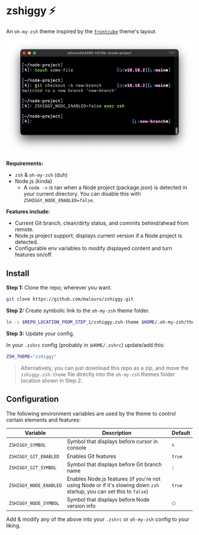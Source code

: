 # zshiggy ⚡️

<!-- zshiggy stardust -->

An `oh-my-zsh` theme inspired by the [`frontcube`](https://github.com/ohmyzsh/ohmyzsh/blob/master/themes/frontcube.zsh-theme) theme's layout.

![image](./screenshot.png)

**Requirements:**
- `zsh` & `oh-my-zsh` (duh)
- Node.js (kinda)
	- A `node -v` is ran when a Node project (package.json) is detected in your current directory. You can disable this with `ZSHIGGY_NODE_ENABLED=false`.

**Features include:**
- Current Git branch, clean/dirty status, and commits behind/ahead from remote.
- Node.js project support; displays current version if a Node project is detected.
- Configurable env variables to modify displayed content and turn features on/off.

## Install

**Step 1:** Clone the repo; wherever you want.

```bash
git clone https://github.com/malouro/zshiggy.git
```

**Step 2:** Create symbolic link to the `oh-my-zsh` theme folder.

```bash
ln -s $REPO_LOCATION_FROM_STEP_1/zshiggy.zsh-theme $HOME/.oh-my-zsh/themes/zshiggy.zsh-theme
```

**Step 3:** Update your config.

In your `.zshrc` config (probably in `$HOME/.zshrc`) update/add this:

```sh
ZSH_THEME="zshiggy"
```

> Alternatively, you can just download this repo as a zip, and move the `zshiggy.zsh-theme` file directly into the `oh-my-zsh` themes folder location shown in Step 2.

## Configuration

The following environment variables are used by the theme to control certain elements and features:

| Variable | Description | Default |
|----------|-------------|---------|
| `ZSHIGGY_SYMBOL`       | Symbol that displays before cursor in console | `ϟ` |
| `ZSHIGGY_GIT_ENABLED`  | Enables Git features | `true` |
| `ZSHIGGY_GIT_SYMBOL`   | Symbol that displays before Git branch name | `ᚿ` |
| `ZSHIGGY_NODE_ENABLED` | Enables Node.js features (if you're not using Node or if it's slowing down `zsh` startup, you can set this to `false`) | `true` |
| `ZSHIGGY_NODE_SYMBOL`  | Symbol that displays before Node version info | `⬡` |

Add & modify any of the above into your `.zshrc` or `oh-my-zsh` config to your liking.
